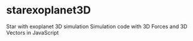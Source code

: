 # starexoplanet3D
Star with exoplanet 3D simulation
Simulation code with 3D Forces and 3D Vectors in JavaScript
